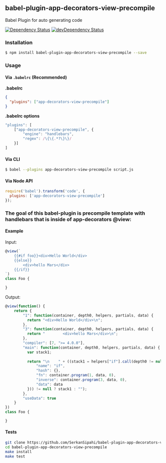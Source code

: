 ## babel-plugin-app-decorators-view-precompile
Babel Plugin for auto generating code

<p>
    <a href="https://david-dm.org/SerkanSipahi/babel-plugin-app-decorators-view-precompile"><img src="https://david-dm.org/SerkanSipahi/david.svg" alt="Dependency Status"></a>
    <a href="https://david-dm.org/SerkanSipahi/babel-plugin-app-decorators-view-precompile/?type=dev"><img src="https://david-dm.org/SerkanSipahi/david/dev-status.svg" alt="devDependency Status"></a>
</p>

### Installation

```sh
$ npm install babel-plugin-app-decorators-view-precompile --save
```

### Usage

#### Via `.babelrc` (Recommended)

**.babelrc**

```json
{
  "plugins": ["app-decorators-view-precompile"]
}
```

**.babelrc options**
```js
"plugins": [
    ["app-decorators-view-precompile", {
        "engine": "handlebars",
        "regex": /\{\{.*?\}\}/
    }]
]
```

#### Via CLI

```sh
$ babel --plugins app-decorators-view-precompile script.js
```

#### Via Node API

```js
require('babel').transform('code', {
  plugins: ['app-decorators-view-precompile']
});
```

### The goal of this babel-plugin is precompile template with handlebars that is inside of app-decorators @view:

#### Example
Input:
```js
@view(`
    {{#if foo}}<div>Hello World</div>
    {{else}}
        <div>hello Mars</div>
    {{/if}}
`)
class Foo {

}
```
Output:
```js
@view(function() {
    return {
        "1": function(container, depth0, helpers, partials, data) {
          return "<div>Hello World</div>\n";
        },
        "3": function(container, depth0, helpers, partials, data) {
          return "        <div>hello Mars</div>\n";
        },
        "compiler": [7, ">= 4.0.0"],
        "main": function(container, depth0, helpers, partials, data) {
          var stack1;
        
          return "\n    " + ((stack1 = helpers["if"].call(depth0 != null ? depth0 : {}, (depth0 != null ? depth0.foo : depth0), {
              "name": "if",
              "hash": {},
              "fn": container.program(1, data, 0),
              "inverse": container.program(3, data, 0),
              "data": data
          })) != null ? stack1 : "");
        },
        "useData": true
    }
})
class Foo {

}
```


#### Tests
```bash
git clone https://github.com/SerkanSipahi/babel-plugin-app-decorators-view-precompile.git
cd babel-plugin-app-decorators-view-precompile
make install
make test
```
